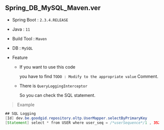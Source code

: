 
## Spring_DB_MySQL_Maven.ver

* Spring Boot : `2.3.4.RELEASE`

* Java : `11`

* Build Tool : `Maven`

* DB : `MySQL`

* Feature 

  - If you want to use this code
  
    you have to find `TODO : Modify to the appropriate value` Comment.

  - There is `QueryLoggingInterceptor`
    
    So you can check the SQL statement.
  
> Example

``` java
## SQL Logging 
[Id] dev.be.goodgid.repository.oltp.UserMapper.selectByPrimaryKey
[Statement] select * from USER where user_seq = /*userSequence*/1 , 352ms Elapsed.
```
  


